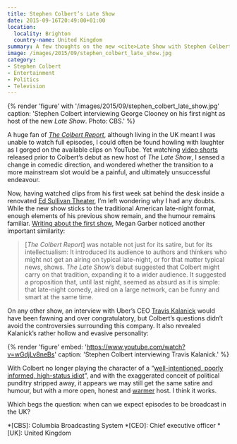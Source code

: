 ```yaml
---
title: Stephen Colbert’s Late Show
date: 2015-09-16T20:49:00+01:00
location:
  locality: Brighton
  country-name: United Kingdom
summary: A few thoughts on the new <cite>Late Show with Stephen Colbert</cite>.
image: /images/2015/09/stephen_colbert_late_show.jpg
category:
- Stephen Colbert
- Entertainment
- Politics
- Television
---
```

{% render 'figure' with '/images/2015/09/stephen_colbert_late_show.jpg'
  caption: 'Stephen Colbert interviewing George Clooney on his first night as host of the new <cite>Late Show</cite>. Photo: CBS.'
%}

A huge fan of [<cite>The Colbert Report</cite>][1], although living in the UK meant I was unable to watch full episodes, I could often be found howling with laughter as I gorged on the available clips on YouTube. Yet watching [video shorts][2] released prior to Colbert’s debut as new host of <cite>The Late Show</cite>, I sensed a change in comedic direction, and wondered whether the transition to a more mainstream slot would be a painful, and ultimately unsuccessful endeavour.

Now, having watched clips from his first week sat behind the desk inside a renovated [Ed Sullivan Theater][3], I’m left wondering why I had any doubts. While the new show sticks to the traditional American late-night format, enough elements of his previous show remain, and the humour remains familiar. [Writing about the first show][4], Megan Garber noticed another important similarity:

> [<cite>The Colbert Report</cite>] was notable not just for its satire, but for its intellectualism: It introduced its audience to authors and thinkers who might not get an airing on typical late-night, or for that matter typical news, shows. <cite>The Late Show</cite>’s debut suggested that Colbert might carry on that tradition, expanding it to a wider audience. It suggested a proposition that, until last night, seemed as absurd as it is simple: that late-night comedy, aired on a large network, can be funny and smart at the same time.

On any other show, an interview with Uber’s CEO [Travis Kalanick][5] would have been fawning and over congratulatory, but Colbert’s questions didn’t avoid the controversies surrounding this company. It also revealed Kalanick’s rather hollow and evasive personality:

{% render 'figure'
  embed: 'https://www.youtube.com/watch?v=wGdjLv8neBs'
  caption: 'Stephen Colbert interviewing Travis Kalanick.'
%}

With Colbert no longer playing the character of a “[well-intentioned, poorly informed, high-status idiot][6]”, and with the exaggerated conceit of political punditry stripped away, it appears we may still get the same satire and humour, but with a more open, honest and [warmer][7] host. I think it works.

Which begs the question: when can we expect episodes to be broadcast in the UK?

[1]: https://en.wikipedia.org/wiki/The_Colbert_Report
[2]: https://www.youtube.com/watch?v=rFtam2eAkfo
[3]: https://en.wikipedia.org/wiki/Ed_Sullivan_Theater
[4]: http://www.theatlantic.com/entertainment/archive/2015/09/stephen-colbert-late-show-cbs-letterman/404407/
[5]: https://pando.com/2012/10/24/travis-shrugged/
[6]: https://www.nytimes.com/2005/09/25/magazine/funny-about-the-news.html
[7]: https://www.youtube.com/watch?v=opVaEC_WxWs

*[CBS]: Columbia Broadcasting System
*[CEO]: Chief executive officer
*[UK]: United Kingdom
